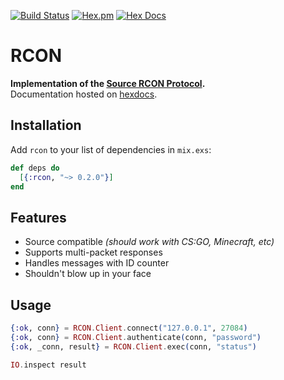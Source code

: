 [![Build Status](https://travis-ci.org/avitex/elixir-rcon.svg)](https://travis-ci.org/avitex/elixir-rcon)
[![Hex.pm](https://img.shields.io/hexpm/v/rcon.svg)](https://hex.pm/packages/rcon)
[![Hex Docs](https://img.shields.io/badge/hex-docs-blue.svg)](https://hexdocs.pm/rcon)

# RCON

**Implementation of the [Source RCON Protocol](https://developer.valvesoftware.com/wiki/Source_RCON_Protocol).**  
Documentation hosted on [hexdocs](https://hexdocs.pm/rcon).

## Installation

  Add `rcon` to your list of dependencies in `mix.exs`:

  ```elixir
  def deps do
    [{:rcon, "~> 0.2.0"}]
  end
  ```

## Features

  - Source compatible *(should work with CS:GO, Minecraft, etc)*
  - Supports multi-packet responses
  - Handles messages with ID counter
  - Shouldn't blow up in your face

## Usage

  ```elixir
  {:ok, conn} = RCON.Client.connect("127.0.0.1", 27084)
  {:ok, conn} = RCON.Client.authenticate(conn, "password")
  {:ok, _conn, result} = RCON.Client.exec(conn, "status")
  
  IO.inspect result
  ```